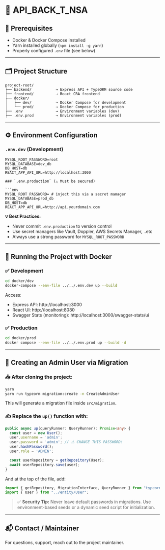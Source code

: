 # 🧠 API_BACK_T_NSA
## 🚀 Prerequisites

- Docker & Docker Compose installed
- Yarn installed globally (`npm install -g yarn`)
- Properly configured `.env` file (see below)

---

## 🗂️ Project Structure

```
project-root/
├── backend/           → Express API + TypeORM source code
├── frontend/          → React CRA frontend
├── docker/
│   ├── dev/           → Docker Compose for development
│   └── prod/          → Docker Compose for production
├── .env               → Environment variables (dev)
├── .env.prod          → Environment variables (prod)
```

---

## ⚙️ Environment Configuration
### `.env.dev` (Development)

```env
MYSQL_ROOT_PASSWORD=root
MYSQL_DATABASE=dev_db
DB_HOST=db
REACT_APP_API_URL=http://localhost:3000

### `.env.production` (⚠️ Must be secured)

```env
MYSQL_ROOT_PASSWORD= # inject this via a secret manager
MYSQL_DATABASE=prod_db
DB_HOST=db
REACT_APP_API_URL=http://api.yourdomain.com
```

**💡 Best Practices:**

- Never commit `.env.production` to version control
- Use secret managers like Vault, Doppler, AWS Secrets Manager, ..etc
- Always use a strong password for `MYSQL_ROOT_PASSWORD`

---

## 🐳 Running the Project with Docker
### ✅ Development

```bash
cd docker/dev
docker-compose --env-file ../../.env.dev up --build
```

Access:
- Express API: http://localhost:3000
- React UI: http://localhost:8080
- Swagger Stats (monitoring): http://localhost:3000/swagger-stats/ui

### ✅ Production

```bash
cd docker/prod
docker compose --env-file ../../.env.prod up --build -d
```

---

## 🧱 Creating an Admin User via Migration
### 📥 After cloning the project:

```bash
yarn
yarn run typeorm migration:create -n CreateAdminUser
```

This will generate a migration file inside `src/migration`.

### ✍️ Replace the `up()` function with:

```ts
public async up(queryRunner: QueryRunner): Promise<any> {
  const user = new User();
  user.username = 'admin';
  user.password = 'admin'; // ⚠️ CHANGE THIS PASSWORD!
  user.hashPassword();
  user.role = 'ADMIN';

  const userRepository = getRepository(User);
  await userRepository.save(user);
}
```

And at the top of the file, add:

```ts
import { getRepository, MigrationInterface, QueryRunner } from "typeorm";
import { User } from "../entity/User";
```

> ✅ **Security Tip:**
> Never leave default passwords in migrations. Use environment-based seeds or a dynamic seed script for initialization.

---

## 📬 Contact / Maintainer

For questions, support, reach out to the project maintainer.

